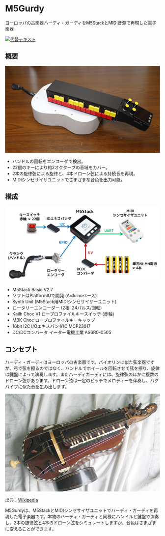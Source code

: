 # M5Gurdy
ヨーロッパの古楽器ハーディ・ガーディをM5StackとMIDI音源で再現した電子楽器

[![代替テキスト](https://img.youtube.com/vi/fCes9bUJv6Y/0.jpg)](https://www.youtube.com/watch?v=fCes9bUJv6Y)

## 概要
<img src="image/m5gurdy.jpg" width="512">

- ハンドルの回転をエンコーダで検出。
- 22個のキーにより約2オクターブの音域をカバー。
- 2本の旋律弦による旋律と、4本ドローン弦による持続音を再現。
- MIDIシンセサイザユニットでさまざまな音色を出力可能。

## 構成
![概略図](image/overview.png)
- M5Stack Basic V2.7
- ソフトはPlatformIOで開発 (Arduinoベース)
- Synth Unit (M5Stack用MIDIシンセサイザーユニット)
- ロータリーエンコーダー (2相, 24パルス/回転)
- Kailh Choc V1 ロープロファイルキースイッチ (赤軸)
- MBK Choc ロープロファイルキーキャップ
- 16bit I2C I/OエキスパンダIC MCP23017
- DC/DCコンバータ イーター電機工業 AS6R0-0505 

## コンセプト
ハーディ・ガーディはヨーロッパの古楽器です。バイオリンに似た弦楽器ですが、弓で弦を擦るのではなく、ハンドルでホイールを回転させて弦を擦り、旋律は鍵盤によって演奏します。またハーディガーディには、旋律弦のほかに複数のドローン弦があります。ドローン弦は一定のピッチでメロディーを伴奏し、バグパイプに似た音を生み出します。

<img src="image/hurdygurdy.jpg" width="512">

出典：[Wikipedia](https://ja.wikipedia.org/wiki/%E3%83%8F%E3%83%BC%E3%83%87%E3%82%A3%E3%83%BB%E3%82%AC%E3%83%BC%E3%83%87%E3%82%A3)

M5Gurdyは、M5StackとMIDIシンセサイザユニットでハーディ・ガーディを再現した電子楽器です。本物のハーディ・ガーディと同様にハンドルと鍵盤で演奏し、2本の旋律弦と4本のドローン弦をシミュレートしますが、音色はさまざまに変えることができます。
